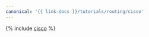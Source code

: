 ```yaml
---
canonical: '{{ link-docs }}/tutorials/routing/cisco'
---
```


{% include [cisco](../../_tutorials/infrastructure/cisco.md) %}
